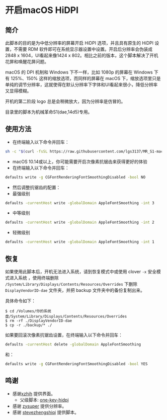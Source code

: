 # 开启macOS HiDPI

## 简介

此脚本的目的是为中低分辨率的屏幕开启 HiDPI 选项，并且具有原生的 HiDPI 设置，不需要 RDM 软件即可在系统显示器设置中设置。开启后分辨率会伪装成2848 x 1604，UI看起来像1424 x 802。相比之前的版本，这个脚本解决了开机花屏和唤醒花屏问题。

macOS 的 DPI 机制和 Windows 下不一样，比如 1080p 的屏幕在 Windows 下有 125%、150% 这样的缩放选项，而同样的屏幕在 macOS 下，缩放选项里只是单纯的调节分辨率，这就使得在默认分辨率下字体和UI看起来很小，降低分辨率又显得模糊。

开机的第二阶段 logo 总是会稍微放大，因为分辨率是仿冒的。

目录里的脚本为机械革命S1(dae,14d5)专用。


## 使用方法

- 在终端输入以下命令并回车：

```bash
sh -c "$(curl -fsSL https://raw.githubusercontent.com/lgs3137/MR_S1-macOS/master/one-key-hidpi/one-key-hidpi.sh)"
```

- macOS 10.14或以上，你可能需要开启次像素抗锯齿来获得更好的体验
 - 在终端输入以下命令并回车：
 ```bash
defaults write -g CGFontRenderingFontSmoothingDisabled -bool NO
```

 - 然后调整抗锯齿的配置：
  - 最强级别
```bash
defaults -currentHost write -globalDomain AppleFontSmoothing -int 3
```
  - 中等级别
```bash
defaults -currentHost write -globalDomain AppleFontSmoothing -int 2
```
  - 轻微级别
```bash
defaults -currentHost write -globalDomain AppleFontSmoothing -int 1
```


## 恢复

如果使用此脚本后，开机无法进入系统，请到恢复模式中或使用 clover `-x` 安全模式进入系统 ，使用终端删除 `/System/Library/Displays/Contents/Resources/Overrides` 下删除 `DisplayVendorID-dae` 文件夹，并把 backup 文件夹中的备份复制出来。

具体命令如下：

```
$ cd /Volumes/你的系统盘/System/Library/Displays/Contents/Resources/Overrides
$ rm -rf ./DisplayVendorID-dae
$ cp -r ./backup/* ./
```

如果要回滚次像素抗锯齿设置，在终端输入以下命令并回车：
```bash
defaults -currentHost delete -globalDomain AppleFontSmoothing
```
和：
```bash
defaults write -g CGFontRenderingFontSmoothingDisabled -bool YES
```

## 鸣谢

- 感谢[xzhih](https://github.com/xzhih) 提供界面。
    - 父级脚本: [one-key-hidpi](https://github.com/xzhih/one-key-hidpi)
- 感谢 [zysuper](https://github.com/zysuper) 提供分辨率。
- 感谢 [stevezhengshiqi](https://github.com/stevezhengshiqi) 提供脚本。
